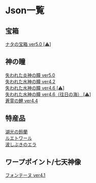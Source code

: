 <body>
  <h1>Json一覧</h1>
  <h2>宝箱</h2>
  <a href="https://github.com/Minato0211/minato-jsons/blob/main/chest/natlan/5.0/README.md">ナタの宝箱 ver5.0 [⚠︎]</a></br>
  <h2>神の瞳</h2>
  <a href="https://github.com/Minato0211/minato-jsons/tree/main/oculus/pyroculus/5.0/README.md">失われた炎神の瞳 ver5.0</a></br>
  <a href="https://github.com/Minato0211/minato-jsons/blob/main/oculus/hydroculus/4.2/README.md">失われた水神の瞳 ver4.2</a></br>
  <a href="https://github.com/Minato0211/minato-jsons/blob/main/oculus/hydroculus/4.6/README.md">失われた水神の瞳 ver4.6 [⚠︎]</a></br>
  <a href="https://github.com/Minato0211/minato-jsons/blob/main/oculus/hydroculus/4.6_SeaOfBygone/README.md">失われた水神の瞳 ver4.6（往日の海） [⚠︎]</a></br>
  <a href="https://github.com/Minato0211/minato-jsons/blob/main/oculus/SpiritCarp/4.4/README.md">蒼霊の鯉 ver4.4</a></br>
  <h2>特産品</h2>
  <a href="https://github.com/Minato0211/minato-jsons/blob/main/specialty/lakelight%20lily/README.md">湖光の鈴蘭</a></br>
  <a href="https://github.com/Minato0211/minato-jsons/blob/main/specialty/lumitoile/README.md">ルエトワール</a></br>
  <a href="https://github.com/Minato0211/minato-jsons/blob/main/specialty/SprayfeatherGill/README.md">波しぶきのエラ</a></br>
  <h2>ワープポイント/七天神像</h2>
  <a href="https://github.com/Minato0211/minato-jsons/tree/main/teleport-waypoint/fontaine/json/4.1">フォンテーヌ ver4.1</a></br>
</body>
